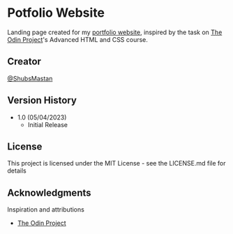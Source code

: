 # Potfolio Website

Landing page created for my [portfolio website](https://www.mastan.me), inspired by the task on [The Odin Project](https://www.theodinproject.com)'s Advanced HTML and CSS course.

## Creator

[@ShubsMastan](https://github.com/shubsmastan)

## Version History

- 1.0 (05/04/2023)
  - Initial Release

## License

This project is licensed under the MIT License - see the LICENSE.md file for details

## Acknowledgments

Inspiration and attributions

- [The Odin Project](https://www.theodinproject.com)

